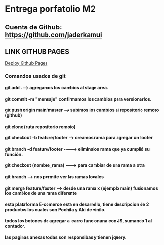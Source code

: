 # Entrega porfatolio M2

## Cuenta de Github: https://github.com/jaderkamui

## LINK GITHUB PAGES

[Deploy Github Pages](https://jaderkamui.github.io/tienda-prueba/)

### Comandos usados de git

#### git add . --> agregamos los cambios al stage area.

#### git commit -m "mensaje" confirmamos los cambios para versionarlos.

#### git push origin main/master --> subimos los cambios al repositorio remoto (github)

#### git clone (ruta repositorio remoto)

#### git checkout -b feature/footer --> creamos rama para agregar un footer

#### git branch -d feature/footer ----> eliminalos rama que ya cumplió su función.

#### git checkout (nombre_rama) ---> para cambiar de una rama a otra

#### git branch --> nos permite ver las ramas locales

#### git merge feature/footer --> desde una rama x (ejemplo main) fusionamos los cambios de una rama diferente

#### esta plataforma E-comerce esta en desarrollo, tiene descripcion de 2 productos los cuales son Pochita y Aki de vinilo.

#### todos los botones de agregar al carro funcionana con JS, sumando 1 al contador.

#### las paginas anexas todas son responsibas y tienen jquery.